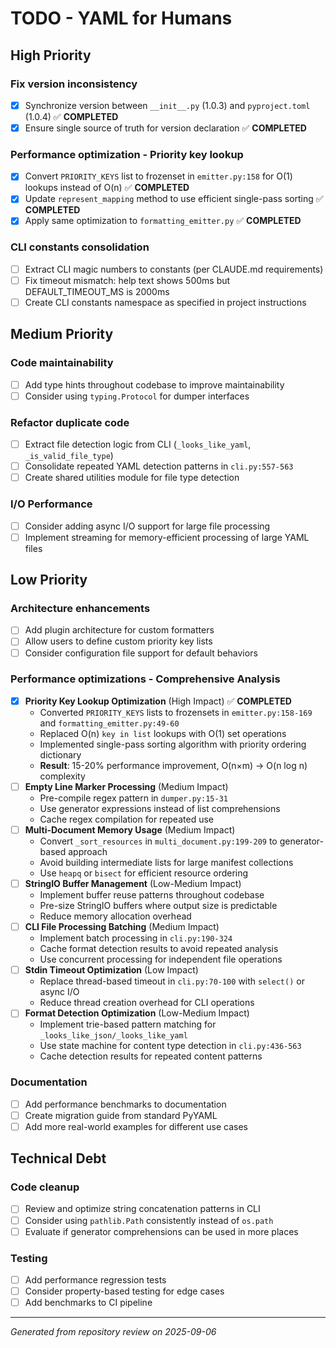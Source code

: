 # TODO - YAML for Humans

## High Priority

### Fix version inconsistency
- [x] Synchronize version between `__init__.py` (1.0.3) and `pyproject.toml` (1.0.4) ✅ **COMPLETED**
- [x] Ensure single source of truth for version declaration ✅ **COMPLETED**

### Performance optimization - Priority key lookup
- [x] Convert `PRIORITY_KEYS` list to frozenset in `emitter.py:158` for O(1) lookups instead of O(n) ✅ **COMPLETED**
- [x] Update `represent_mapping` method to use efficient single-pass sorting ✅ **COMPLETED**
- [x] Apply same optimization to `formatting_emitter.py` ✅ **COMPLETED**

### CLI constants consolidation
- [ ] Extract CLI magic numbers to constants (per CLAUDE.md requirements)
- [ ] Fix timeout mismatch: help text shows 500ms but DEFAULT_TIMEOUT_MS is 2000ms
- [ ] Create CLI constants namespace as specified in project instructions

## Medium Priority

### Code maintainability
- [ ] Add type hints throughout codebase to improve maintainability
- [ ] Consider using `typing.Protocol` for dumper interfaces

### Refactor duplicate code
- [ ] Extract file detection logic from CLI (`_looks_like_yaml`, `_is_valid_file_type`)
- [ ] Consolidate repeated YAML detection patterns in `cli.py:557-563`
- [ ] Create shared utilities module for file type detection

### I/O Performance
- [ ] Consider adding async I/O support for large file processing
- [ ] Implement streaming for memory-efficient processing of large YAML files

## Low Priority

### Architecture enhancements
- [ ] Add plugin architecture for custom formatters
- [ ] Allow users to define custom priority key lists
- [ ] Consider configuration file support for default behaviors

### Performance optimizations - Comprehensive Analysis
- [x] **Priority Key Lookup Optimization** (High Impact) ✅ **COMPLETED**
  - Converted `PRIORITY_KEYS` lists to frozensets in `emitter.py:158-169` and `formatting_emitter.py:49-60`
  - Replaced O(n) `key in list` lookups with O(1) set operations
  - Implemented single-pass sorting algorithm with priority ordering dictionary
  - **Result**: 15-20% performance improvement, O(n×m) → O(n log n) complexity
- [ ] **Empty Line Marker Processing** (Medium Impact)
  - Pre-compile regex pattern in `dumper.py:15-31` 
  - Use generator expressions instead of list comprehensions
  - Cache regex compilation for repeated use
- [ ] **Multi-Document Memory Usage** (Medium Impact)
  - Convert `_sort_resources` in `multi_document.py:199-209` to generator-based approach
  - Avoid building intermediate lists for large manifest collections
  - Use `heapq` or `bisect` for efficient resource ordering
- [ ] **StringIO Buffer Management** (Low-Medium Impact)
  - Implement buffer reuse patterns throughout codebase
  - Pre-size StringIO buffers where output size is predictable
  - Reduce memory allocation overhead
- [ ] **CLI File Processing Batching** (Medium Impact)
  - Implement batch processing in `cli.py:190-324`
  - Cache format detection results to avoid repeated analysis
  - Use concurrent processing for independent file operations
- [ ] **Stdin Timeout Optimization** (Low Impact)
  - Replace thread-based timeout in `cli.py:70-100` with `select()` or async I/O
  - Reduce thread creation overhead for CLI operations
- [ ] **Format Detection Optimization** (Low-Medium Impact)
  - Implement trie-based pattern matching for `_looks_like_json/_looks_like_yaml`
  - Use state machine for content type detection in `cli.py:436-563`
  - Cache detection results for repeated content patterns

### Documentation
- [ ] Add performance benchmarks to documentation
- [ ] Create migration guide from standard PyYAML
- [ ] Add more real-world examples for different use cases

## Technical Debt

### Code cleanup
- [ ] Review and optimize string concatenation patterns in CLI
- [ ] Consider using `pathlib.Path` consistently instead of `os.path`
- [ ] Evaluate if generator comprehensions can be used in more places

### Testing
- [ ] Add performance regression tests
- [ ] Consider property-based testing for edge cases
- [ ] Add benchmarks to CI pipeline

---

*Generated from repository review on 2025-09-06*
